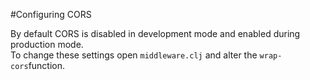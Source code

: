 #Configuring CORS

By default CORS is disabled in development mode and enabled during production mode.  
To change these settings open `middleware.clj` and alter the `wrap-cors`function.